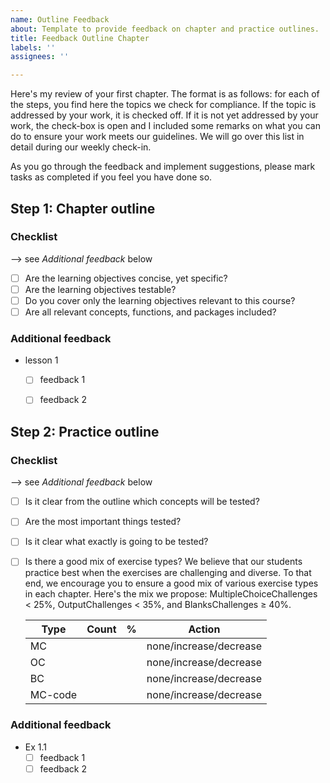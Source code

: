 ```yaml
---
name: Outline Feedback
about: Template to provide feedback on chapter and practice outlines.
title: Feedback Outline Chapter
labels: ''
assignees: ''

---
```


Here's my review of your first chapter. The format is as follows: for each of the steps, you find here the topics we check for compliance. If the topic is addressed by your work, it is checked off. If it is not yet addressed by your work, the check-box is open and I included some remarks on what you can do to ensure your work meets our guidelines. We will go over this list in detail during our weekly check-in.

As you go through the feedback and implement suggestions, please mark tasks as completed if you feel you have done so.

## Step 1: Chapter outline
### Checklist
--> see _Additional feedback_ below
- [ ] Are the learning objectives concise, yet specific?
- [ ] Are the learning objectives testable?
- [ ] Do you cover only the learning objectives relevant to this course?
- [ ] Are all relevant concepts, functions, and packages included?

### Additional feedback
- lesson 1
   - [ ] feedback 1
   - [ ] feedback 2


## Step 2: Practice outline
### Checklist
--> see _Additional feedback_ below
- [ ] Is it clear from the outline which concepts will be tested?
- [ ] Are the most important things tested?
- [ ] Is it clear what exactly is going to be tested?
- [ ] Is there a good mix of exercise types?
   We believe that our students practice best when the exercises are challenging and diverse. To that end, we encourage you to ensure a good mix of various exercise types in each chapter. Here's the mix we propose: MultipleChoiceChallenges < 25%, OutputChallenges < 35%, and BlanksChallenges ≥ 40%.

   Type | Count | % | Action 
   --- | ---: | ---: | ---
   MC |  |  | none/increase/decrease
   OC |  |  | none/increase/decrease
   BC |  |  | none/increase/decrease
   MC-code |  |  | none/increase/decrease

### Additional feedback
- Ex 1.1
   - [ ] feedback 1
   - [ ] feedback 2
